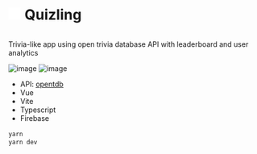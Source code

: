 <div style="display: flex; align-items: baseline; gap: 8px;">
<img src="public/certificate-check-svgrepo-com.svg" height="24"/><h1>Quizling</h1>
</div>

<p>Trivia-like app using open trivia database API with leaderboard and user analytics</p>

<img width="920" alt="image" src="https://github.com/user-attachments/assets/477792a4-ef31-4c0c-9b80-f9469ffb1e1f">

<img width="920" alt="image" src="https://github.com/user-attachments/assets/8d7e4c0b-ae1c-46e8-b7a8-ce50ba823024">


<ul>
    <li>API: <a href="https://opentdb.com/" target="_blank">opentdb</a></li>
    <li>Vue</li>
    <li>Vite</li>
    <li>Typescript</li>
    <li>Firebase</li>
</ul>


```shell
yarn
yarn dev
```
